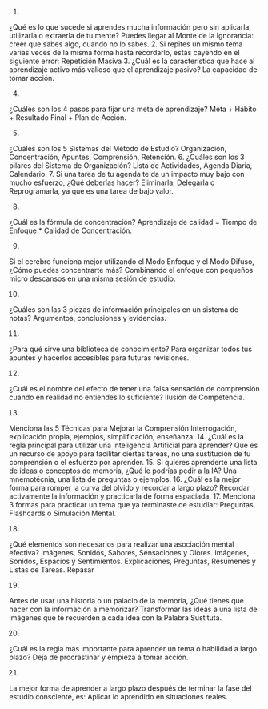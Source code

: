 1.
¿Qué es lo que sucede si aprendes mucha información pero sin aplicarla, utilizarla o extraerla de tu mente?
Puedes llegar al Monte de la Ignorancia: creer que sabes algo, cuando no lo sabes.
2.
Si repites un mismo tema varias veces de la misma forma hasta recordarlo, estás cayendo en el siguiente error:
Repetición Masiva
3.
¿Cuál es la característica que hace al aprendizaje activo más valioso que el aprendizaje pasivo?
La capacidad de tomar acción.

4.
¿Cuáles son los 4 pasos para fijar una meta de aprendizaje?
Meta + Hábito + Resultado Final + Plan de Acción.


5.
¿Cuáles son los 5 Sistemas del Método de Estudio?
Organización, Concentración, Apuntes, Comprensión, Retención.
6.
¿Cuáles son los 3 pilares del Sistema de Organización?
Lista de Actividades, Agenda Diaria, Calendario.
7.
Si una tarea de tu agenda te da un impacto muy bajo con mucho esfuerzo, ¿Qué deberías hacer?
Eliminarla, Delegarla o Reprogramarla, ya que es una tarea de bajo valor.


8.
¿Cuál es la fórmula de concentración?
Aprendizaje de calidad = Tiempo de Enfoque * Calidad de Concentración.


9.
Si el cerebro funciona mejor utilizando el Modo Enfoque y el Modo Difuso, ¿Cómo puedes concentrarte más?
Combinando el enfoque con pequeños micro descansos en una misma sesión de estudio.

10.
¿Cuáles son las 3 piezas de información principales en un sistema de notas?
Argumentos, conclusiones y evidencias.


11.
¿Para qué sirve una biblioteca de conocimiento?
Para organizar todos tus apuntes y hacerlos accesibles para futuras revisiones.

12.
¿Cuál es el nombre del efecto de tener una falsa sensación de comprensión cuando en realidad no entiendes lo suficiente?
Ilusión de Competencia.

13.
Menciona las 5 Técnicas para Mejorar la Comprensión
Interrogación, explicación propia, ejemplos, simplificación, enseñanza.
14.
¿Cuál es la regla principal para utilizar una Inteligencia Artificial para aprender?
Que es un recurso de apoyo para facilitar ciertas tareas, no una sustitución de tu comprensión o el esfuerzo por aprender.
15.
Si quieres aprenderte una lista de ideas o conceptos de memoria, ¿Qué le podrías pedir a la IA?
Una mnemotécnia, una lista de preguntas o ejemplos.
16.
¿Cuál es la mejor forma para romper la curva del olvido y recordar a largo plazo?
Recordar activamente la información y practicarla de forma espaciada.
17.
Menciona 3 formas para practicar un tema que ya terminaste de estudiar:
Preguntas, Flashcards o Simulación Mental.


18.
¿Qué elementos son necesarios para realizar una asociación mental efectiva?
Imágenes, Sonidos, Sabores, Sensaciones y Olores.
Imágenes, Sonidos, Espacios y Sentimientos.
Explicaciones, Preguntas, Resúmenes y Listas de Tareas.
Repasar


19.
Antes de usar una historia o un palacio de la memoria, ¿Qué tienes que hacer con la información a memorizar?
Transformar las ideas a una lista de imágenes que te recuerden a cada idea con la Palabra Sustituta.

20.
¿Cuál es la regla más importante para aprender un tema o habilidad a largo plazo?
Deja de procrastinar y empieza a tomar acción.

21.
La mejor forma de aprender a largo plazo después de terminar la fase del estudio consciente, es:
Aplicar lo aprendido en situaciones reales.
